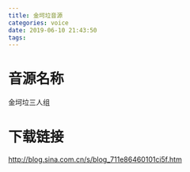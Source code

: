 ```yaml
---
title: 金坷垃音源
categories: voice
date: 2019-06-10 21:43:50
tags:
---
```


# 音源名称

金坷垃三人组

# 下载链接

http://blog.sina.com.cn/s/blog_711e86460101ci5f.htm